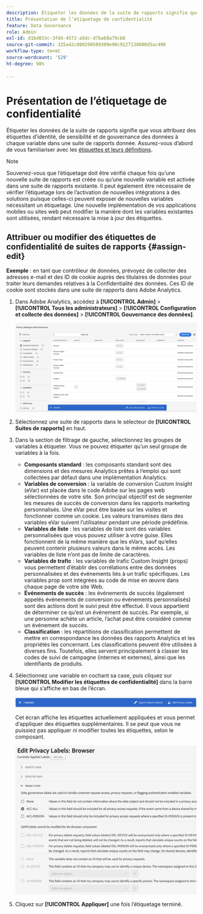 ```yaml
---
description: Étiqueter les données de la suite de rapports signifie que vous attribuez des libellés d’identité, de sensibilité et des étiquettes de gouvernance des données à chaque variable dans une suite de rapports donnée.
title: Présentation de l’étiquetage de confidentialité
feature: Data Governance
role: Admin
exl-id: d1bd833c-3fd4-4572-a5dc-d7bab8a79cb8
source-git-commit: 325a42c080290509309e90c9127138800d5ac496
workflow-type: tm+mt
source-wordcount: '529'
ht-degree: 98%

---
```


# Présentation de l’étiquetage de confidentialité

Étiqueter les données de la suite de rapports signifie que vous attribuez des étiquettes d’identité, de sensibilité et de gouvernance des données à chaque variable dans une suite de rapports donnée. Assurez-vous d’abord de vous familiariser avec les [étiquettes et leurs définitions](/help/admin/tools/privacy-labeling/labels.md).

>[!NOTE]
>
>Souvenez-vous que l’étiquetage doit être vérifié chaque fois qu’une nouvelle suite de rapports est créée ou qu’une nouvelle variable est activée dans une suite de rapports existante. Il peut également être nécessaire de vérifier l’étiquetage lors de l’activation de nouvelles intégrations à des solutions puisque celles-ci peuvent exposer de nouvelles variables nécessitant un étiquetage. Une nouvelle implémentation de vos applications mobiles ou sites web peut modifier la manière dont les variables existantes sont utilisées, rendant nécessaire la mise à jour des étiquettes.

## Attribuer ou modifier des étiquettes de confidentialité de suites de rapports {#assign-edit}

**Exemple** : en tant que contrôleur de données, prévoyez de collecter des adresses e-mail et des ID de cookie auprès des titulaires de données pour traiter leurs demandes relatives à la Confidentialité des données. Ces ID de cookie sont stockés dans une suite de rapports dans Adobe Analytics.

1. Dans Adobe Analytics, accédez à **[!UICONTROL Admin]** > **[!UICONTROL Tous les administrateurs]** > **[!UICONTROL Configuration et collecte des données]** > **[!UICONTROL Gouvernance des données]**.

   ![Étiquetage de confidentialité](assets/privacy_rs_settings.png)

1. Sélectionnez une suite de rapports dans le sélecteur de **[!UICONTROL Suites de rapports]** en haut.

1. Dans la section de filtrage de gauche, sélectionnez les groupes de variables à étiqueter. Vous ne pouvez étiqueter qu’un seul groupe de variables à la fois.

   * **Composants standard** : les composants standard sont des dimensions et des mesures Analytics prêtes à l’emploi qui sont collectées par défaut dans une implémentation Analytics.
   * **Variables de conversion** : la variable de conversion Custom Insight (eVar) est placée dans le code Adobe sur les pages web sélectionnées de votre site. Son principal objectif est de segmenter les mesures de succès de conversion dans les rapports marketing personnalisés. Une eVar peut être basée sur les visites et fonctionner comme un cookie. Les valeurs transmises dans des variables eVar suivent l’utilisateur pendant une période prédéfinie.
   * **Variables de liste** : les variables de liste sont des variables personnalisées que vous pouvez utiliser à votre guise. Elles fonctionnent de la même manière que les eVars, sauf qu’elles peuvent contenir plusieurs valeurs dans le même accès. Les variables de liste n’ont pas de limite de caractères.
   * **Variables de trafic** : les variables de trafic Custom Insight (props) vous permettent d’établir des corrélations entre des données personnalisées et des événements liés à un trafic spécifiques. Les variables prop sont intégrées au code de mise en œuvre dans chaque page de votre site Web.
   * **Événements de succès** : les événements de succès (également appelés événements de conversion ou événements personnalisés) sont des actions dont le suivi peut être effectué. Il vous appartient de déterminer ce qu’est un événement de succès. Par exemple, si une personne achète un article, l’achat peut être considéré comme un événement de succès.
   * **Classification** : les répartitions de classification permettent de mettre en correspondance les données des rapports Analytics et les propriétés les concernant. Les classifications peuvent être utilisées à diverses fins. Toutefois, elles servent principalement à classer les codes de suivi de campagne (internes et externes), ainsi que les identifiants de produits.

1. Sélectionnez une variable en cochant sa case, puis cliquez sur **[!UICONTROL Modifier les étiquettes de confidentialité]** dans la barre bleue qui s’affiche en bas de l’écran.

   ![Modifier](assets/edit-label.png)

   Cet écran affiche les étiquettes actuellement appliquées et vous permet d’appliquer des étiquettes supplémentaires. Il se peut que vous ne puissiez pas appliquer ni modifier toutes les étiquettes, selon le composant.

   ![Étiquettes appliquées](assets/edit-labels2.png)

1. Cliquez sur **[!UICONTROL Appliquer]** une fois l’étiquetage terminé.


